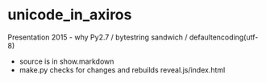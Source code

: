 # unicode_in_axiros
Presentation 2015 - why Py2.7 / bytestring sandwich / defaultencoding(utf-8)

- source is in show.markdown
- make.py checks for changes and rebuilds reveal.js/index.html


